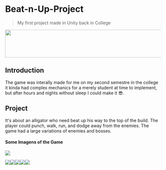 # Beat-n-Up-Project
> My first project made in Unity back in College

<p align="center">
  <img width="728" height="90" src="https://i.ibb.co/dmHgJjp/alliator.png">
</p>

## Introduction
The game was interally made for me on my second semestre in the college it kinda had complex mechanics for a merely student at time to implement, but after hours and nights without sleep I could make it 😎.

## Project
It's about an alligator who need beat up his way to the top of the build. The player could punch, walk, run, and dodge away from the enemies. The game had a large variations of enemies and bosses.

#### Some Imagens of the Game

<img src="https://66.media.tumblr.com/6b4e9babb26da42112e10f84013e8aaf/tumblr_oqugd0SRJC1semt8zo6_1280.png">

<img src="https://66.media.tumblr.com/cfe358f6531458a1f63daad15e5cab90/tumblr_oqugd0SRJC1semt8zo1_400.gif"><img src="https://66.media.tumblr.com/da135eefb2633290c260412305f4af8a/tumblr_oqugd0SRJC1semt8zo2_400.gif"><img src="https://66.media.tumblr.com/e8cee61155a3e1eb2c09650b15ec7911/tumblr_oqugd0SRJC1semt8zo3_400.gif"><img src="https://66.media.tumblr.com/42d40468b152d0219c429bc0181d18a3/tumblr_oqugd0SRJC1semt8zo4_400.gif"><img src="https://66.media.tumblr.com/0b2e29b33f49e9e24ff18279aea93b45/tumblr_oqugd0SRJC1semt8zo5_400.gif">
